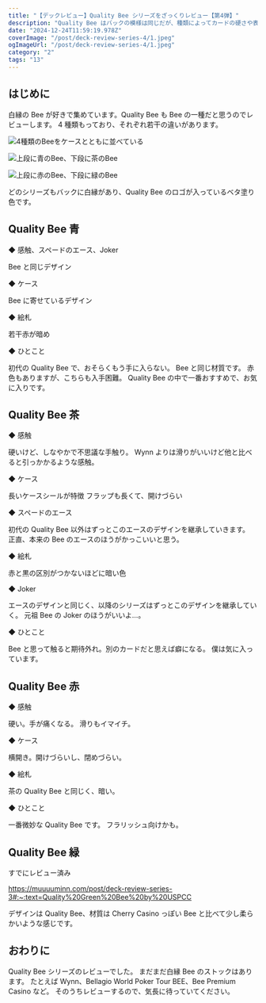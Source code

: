 ```yaml
---
title: "【デックレビュー】Quality Bee シリーズをざっくりレビュー【第4弾】"
description: "Quality Bee はバックの模様は同じだが、種類によってカードの硬さや表面のデザインが異なる。"
date: "2024-12-24T11:59:19.978Z"
coverImage: "/post/deck-review-series-4/1.jpeg"
ogImageUrl: "/post/deck-review-series-4/1.jpeg"
category: "2"
tags: "13"
---
```


## はじめに

白縁の Bee が好きで集めています。Quality Bee も Bee の一種だと思うのでレビューします。
4 種類もっており、それぞれ若干の違いがあります。

![4種類のBeeをケースとともに並べている](/post/deck-review-series-4/1.jpeg)

![上段に青のBee、下段に茶のBee](/post/deck-review-series-4/2.jpeg)

![上段に赤のBee、下段に緑のBee](/post/deck-review-series-4/3.jpeg)

どのシリーズもバックに白縁があり、Quality Bee のロゴが入っているベタ塗り色です。

## **Quality Bee 青**

◆ 感触、スペードのエース、Joker

Bee と同じデザイン

◆ ケース

Bee に寄せているデザイン

◆ 絵札

若干赤が暗め

◆ ひとこと

初代の Quality Bee で、おそらくもう手に入らない。
Bee と同じ材質です。
赤色もありますが、こちらも入手困難。
Quality Bee の中で一番おすすめで、お気に入りです。

## **Quality Bee 茶**

◆ 感触

硬いけど、しなやかで不思議な手触り。
Wynn よりは滑りがいいけど他と比べると引っかかるような感触。

◆ ケース

長いケースシールが特徴
フラップも長くて、開けづらい

◆ スペードのエース

初代の Quality Bee 以外はずっとこのエースのデザインを継承していきます。
正直、本来の Bee のエースのほうがかっこいいと思う。

◆ 絵札

赤と黒の区別がつかないほどに暗い色

◆ Joker

エースのデザインと同じく、以降のシリーズはずっとこのデザインを継承していく。
元祖 Bee の Joker のほうがいいよ…。

◆ ひとこと

Bee と思って触ると期待外れ。別のカードだと思えば癖になる。
僕は気に入っています。

## **Quality Bee 赤**

◆ 感触

硬い。手が痛くなる。
滑りもイマイチ。

◆ ケース

横開き。開けづらいし、閉めづらい。

◆ 絵札

茶の Quality Bee と同じく、暗い。

◆ ひとこと

一番微妙な Quality Bee です。
フラリッシュ向けかも。


## **Quality Bee 緑**

すでにレビュー済み

https://muuuuminn.com/post/deck-review-series-3#:~:text=Quality%20Green%20Bee%20by%20USPCC

デザインは Quality Bee、材質は Cherry Casino っぽい Bee と比べて少し柔らかいような感じです。


## おわりに

Quality Bee シリーズのレビューでした。
まだまだ白縁 Bee のストックはあります。
たとえば Wynn、Bellagio World Poker Tour BEE、Bee Premium Casino など。
そのうちレビューするので、気長に待っていてください。
